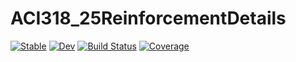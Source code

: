 # ACI318_25ReinforcementDetails

[![Stable](https://img.shields.io/badge/docs-stable-blue.svg)](https://ruyyy.github.io/ACI318_25ReinforcementDetails.jl/stable/)
[![Dev](https://img.shields.io/badge/docs-dev-blue.svg)](https://ruyyy.github.io/ACI318_25ReinforcementDetails.jl/dev/)
[![Build Status](https://github.com/ruyyy/ACI318_25ReinforcementDetails.jl/actions/workflows/CI.yml/badge.svg?branch=master)](https://github.com/ruyyy/ACI318_25ReinforcementDetails.jl/actions/workflows/CI.yml?query=branch%3Amaster)
[![Coverage](https://codecov.io/gh/ruyyy/ACI318_25ReinforcementDetails.jl/branch/master/graph/badge.svg)](https://codecov.io/gh/ruyyy/ACI318_25ReinforcementDetails.jl)
